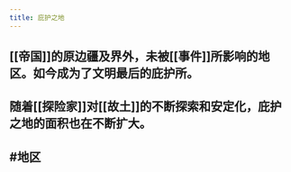```yaml
---
title: 庇护之地
---
```


## [[帝国]]的原边疆及界外，未被[[事件]]所影响的地区。如今成为了文明最后的庇护所。
## 随着[[探险家]]对[[故土]]的不断探索和安定化，庇护之地的面积也在不断扩大。
## #地区
